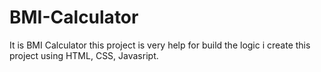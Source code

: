 # BMI-Calculator
It is BMI Calculator this project is very help for build the logic i create this project using HTML, CSS, Javasript.
